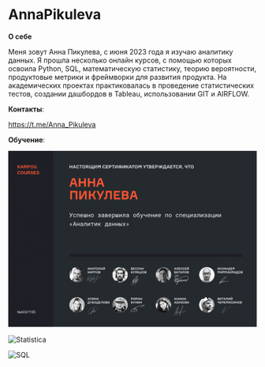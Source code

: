 # AnnaPikuleva

__О себе__

Меня зовут Анна Пикулева, с июня 2023 года я изучаю аналитику данных. Я прошла несколько онлайн курсов, с помощью которых освоила Python, SQL, математическую статистику, теорию вероятности, продуктовые метрики и фреймворки для развития продукта. На академических проектах практиковалась в проведение статистических тестов, создании дашбордов в Tableau, использовании GIT и AIRFLOW.

__Контакты__:

https://t.me/Anna_Pikuleva 

__Обучение__:

![Analitik data](https://github.com/Anna-Pik/Anna-Pik/blob/main/Аналитик%20данных.png)

![Statistica](https://github.com/Anna-Pik/AnnaPikuleva/blob/main/Основы%20статистики_Stepik-1.png)

![SQL](https://github.com/Anna-Pik/AnnaPikuleva/blob/main/SQL_Stepik-1.png)
